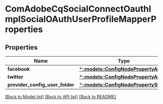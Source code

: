 # ComAdobeCqSocialConnectOauthImplSocialOAuthUserProfileMapperProperties

## Properties
Name | Type | Description | Notes
------------ | ------------- | ------------- | -------------
**facebook** | [***::models::ConfigNodePropertyArray**](configNodePropertyArray.md) |  | [optional] 
**twitter** | [***::models::ConfigNodePropertyArray**](configNodePropertyArray.md) |  | [optional] 
**provider_config_user_folder** | [***::models::ConfigNodePropertyString**](configNodePropertyString.md) |  | [optional] 

[[Back to Model list]](../README.md#documentation-for-models) [[Back to API list]](../README.md#documentation-for-api-endpoints) [[Back to README]](../README.md)


